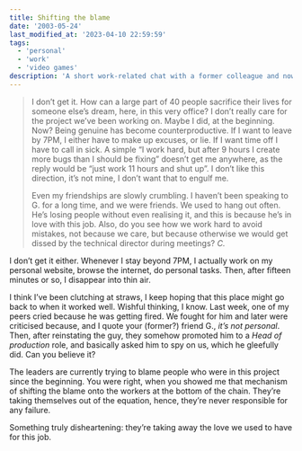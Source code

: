 ```yaml
---
title: Shifting the blame
date: '2003-05-24'
last_modified_at: '2023-04-10 22:59:59'
tags:
  - 'personal'
  - 'work'
  - 'video games'
description: 'A short work-related chat with a former colleague and now friend, during an unhappy crunch time.'
---
```

> I don’t get it. How can a large part of 40 people sacrifice their lives for someone else’s dream, here, in this very office? I don’t really care for the project we’ve been working on. Maybe I did, at the beginning. Now? Being genuine has become counterproductive. If I want to leave by 7PM, I either have to make up excuses, or lie. If I want time off I have to call in sick. A simple “I work hard, but after 9 hours I create more bugs than I should be fixing” doesn’t get me anywhere, as the reply would be “just work 11 hours and shut up”. I don’t like this direction, it’s not mine, I don’t want that to engulf me.
> 
> Even my friendships are slowly crumbling. I haven’t been speaking to G. for a long time, and we were friends. We used to hang out often. He’s losing people without even realising it, and this is because he’s in love with this job.
Also, do you see how we work hard to avoid mistakes, not because we care, but because otherwise we would get dissed by the technical director during meetings?
<cite>C.</cite>

I don’t get it either. Whenever I stay beyond 7PM, I actually work on my personal website, browse the internet, do personal tasks. Then, after fifteen minutes or so, I disappear into thin air.

I think I’ve been clutching at straws, I keep hoping that this place might go back to when it worked well. Wishful thinking, I know. Last week, one of my peers cried because he was getting fired. We fought for him and later were criticised because, and I quote your (former?) friend G., *it’s not personal*. Then, after reinstating the guy, they somehow promoted him to a *Head of production* role, and basically asked him to spy on us, which he gleefully did. Can you believe it?

The leaders are currently trying to blame people who were in this project since the beginning. You were right, when you showed me that mechanism of shifting the blame onto the workers at the bottom of the chain. They’re taking themselves out of the equation, hence, they’re never responsible for any failure.

Something truly disheartening: they’re taking away the love we used to have for this job.